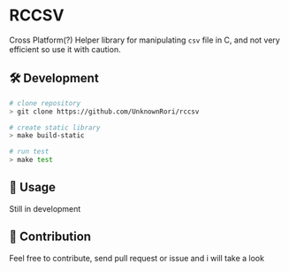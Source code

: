 # RCCSV

Cross Platform(?) Helper library for manipulating `csv` file in C, and not very efficient so use it with caution.

## 🛠️ Development

```bash
# clone repository
> git clone https://github.com/UnknownRori/rccsv

# create static library
> make build-static

# run test
> make test
```

## 🚀 Usage

Still in development

## 🌟 Contribution

Feel free to contribute, send pull request or issue and i will take a look
